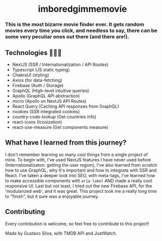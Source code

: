 <h1 align="center">imboredgimmemovie</h1>

### This is the most bizarre movie finder ever. It gets random movies every time you click, and needless to say, there can be some very peculiar ones out there (and there are!).

## Technologies 👨🏻‍💻

- NextJS (SSR / Internationalization / API Routes)
- Typescript (JS static typing)
- ChakraUI         (styling)
- Axios            (for data-fetching)
- Firebase                 (Auth / Storage)
- GraphQL              (High-level intuitive queries)
- Apollo               (GraphQL API abstraction)
- micro                (Apollo on NextJS API Routes)
- React Query          (Caching API responses from GraphQL)
- nookies                 (SSR integrated cookies)
- country-code-lookup     (Get countries info)
- react-icons (Iconization)
- react-use-measure (Get components measure)

## What have I learned from this journey?

I don't remember learning so many cool things from a single project of mine.
To begin with, I've used NextJS features I have never used before (Internationalizaton: getting the user region),
I've also learned from scratch how to use GraphQL, why It's important and how to integrate with SSR and React.
I've taken a deeper look into SEO, with meta-tags, I've learned how to make accessible components with ```aria-label``` 
AND made a really cool responsive UI.
Last but not least, I tried out the new Firebase API, for the 'modularized web', and it was great.
This project took me a really long time to "finish", but it sure was a enjoyable journey.

## Contributing

Every contribution is welcome, so feel free to contribute to this project!

Made by Gustavo Silva, with TMDB API and JustWatch.
